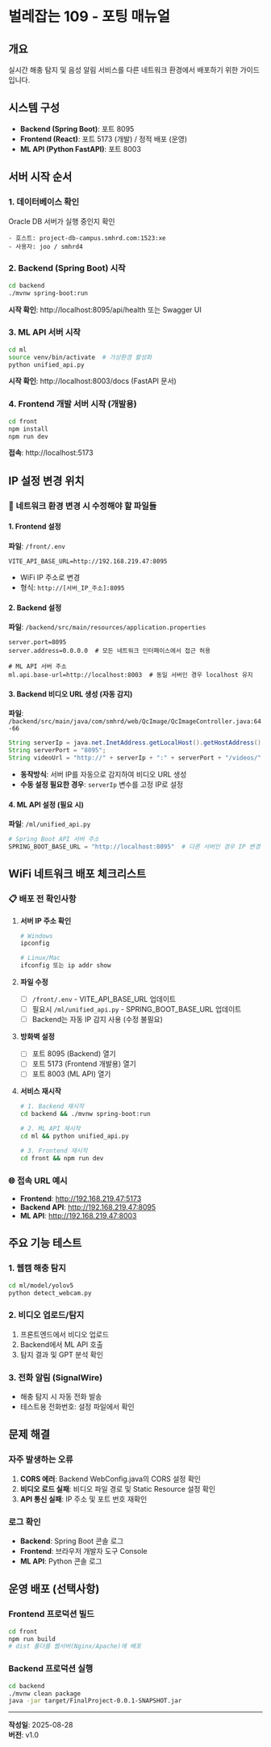 # 벌레잡는 109 - 포팅 매뉴얼

## 개요
실시간 해충 탐지 및 음성 알림 서비스를 다른 네트워크 환경에서 배포하기 위한 가이드입니다.

## 시스템 구성
- **Backend (Spring Boot)**: 포트 8095
- **Frontend (React)**: 포트 5173 (개발) / 정적 배포 (운영)
- **ML API (Python FastAPI)**: 포트 8003

## 서버 시작 순서

### 1. 데이터베이스 확인
Oracle DB 서버가 실행 중인지 확인
```
- 호스트: project-db-campus.smhrd.com:1523:xe
- 사용자: joo / smhrd4
```

### 2. Backend (Spring Boot) 시작
```bash
cd backend
./mvnw spring-boot:run
```
**시작 확인**: http://localhost:8095/api/health 또는 Swagger UI

### 3. ML API 서버 시작
```bash
cd ml
source venv/bin/activate  # 가상환경 활성화
python unified_api.py
```
**시작 확인**: http://localhost:8003/docs (FastAPI 문서)

### 4. Frontend 개발 서버 시작 (개발용)
```bash
cd front
npm install
npm run dev
```
**접속**: http://localhost:5173

## IP 설정 변경 위치

### 🔧 네트워크 환경 변경 시 수정해야 할 파일들

#### 1. Frontend 설정
**파일**: `/front/.env`
```env
VITE_API_BASE_URL=http://192.168.219.47:8095
```
- WiFi IP 주소로 변경
- 형식: `http://[서버_IP_주소]:8095`

#### 2. Backend 설정  
**파일**: `/backend/src/main/resources/application.properties`
```properties
server.port=8095
server.address=0.0.0.0  # 모든 네트워크 인터페이스에서 접근 허용

# ML API 서버 주소
ml.api.base-url=http://localhost:8003  # 동일 서버인 경우 localhost 유지
```

#### 3. Backend 비디오 URL 생성 (자동 감지)
**파일**: `/backend/src/main/java/com/smhrd/web/QcImage/QcImageController.java:64-66`
```java
String serverIp = java.net.InetAddress.getLocalHost().getHostAddress(); // 자동 감지
String serverPort = "8095";
String videoUrl = "http://" + serverIp + ":" + serverPort + "/videos/" + dateFolder + "/" + fileName;
```
- **동작방식**: 서버 IP를 자동으로 감지하여 비디오 URL 생성
- **수동 설정 필요한 경우**: `serverIp` 변수를 고정 IP로 설정

#### 4. ML API 설정 (필요 시)
**파일**: `/ml/unified_api.py`
```python
# Spring Boot API 서버 주소
SPRING_BOOT_BASE_URL = "http://localhost:8095"  # 다른 서버인 경우 IP 변경
```

## WiFi 네트워크 배포 체크리스트

### 📋 배포 전 확인사항
1. **서버 IP 주소 확인**
   ```bash
   # Windows
   ipconfig
   
   # Linux/Mac
   ifconfig 또는 ip addr show
   ```

2. **파일 수정**
   - [ ] `/front/.env` - VITE_API_BASE_URL 업데이트
   - [ ] 필요시 `/ml/unified_api.py` - SPRING_BOOT_BASE_URL 업데이트
   - [ ] Backend는 자동 IP 감지 사용 (수정 불필요)

3. **방화벽 설정**
   - [ ] 포트 8095 (Backend) 열기
   - [ ] 포트 5173 (Frontend 개발용) 열기  
   - [ ] 포트 8003 (ML API) 열기

4. **서비스 재시작**
   ```bash
   # 1. Backend 재시작
   cd backend && ./mvnw spring-boot:run
   
   # 2. ML API 재시작
   cd ml && python unified_api.py
   
   # 3. Frontend 재시작
   cd front && npm run dev
   ```

### 🌐 접속 URL 예시
- **Frontend**: http://192.168.219.47:5173
- **Backend API**: http://192.168.219.47:8095
- **ML API**: http://192.168.219.47:8003

## 주요 기능 테스트

### 1. 웹캠 해충 탐지
```bash
cd ml/model/yolov5
python detect_webcam.py
```

### 2. 비디오 업로드/탐지
1. 프론트엔드에서 비디오 업로드
2. Backend에서 ML API 호출
3. 탐지 결과 및 GPT 분석 확인

### 3. 전화 알림 (SignalWire)
- 해충 탐지 시 자동 전화 발송
- 테스트용 전화번호: 설정 파일에서 확인

## 문제 해결

### 자주 발생하는 오류
1. **CORS 에러**: Backend WebConfig.java의 CORS 설정 확인
2. **비디오 로드 실패**: 비디오 파일 경로 및 Static Resource 설정 확인
3. **API 통신 실패**: IP 주소 및 포트 번호 재확인

### 로그 확인
- **Backend**: Spring Boot 콘솔 로그
- **Frontend**: 브라우저 개발자 도구 Console
- **ML API**: Python 콘솔 로그

## 운영 배포 (선택사항)

### Frontend 프로덕션 빌드
```bash
cd front
npm run build
# dist 폴더를 웹서버(Nginx/Apache)에 배포
```

### Backend 프로덕션 실행
```bash
cd backend
./mvnw clean package
java -jar target/FinalProject-0.0.1-SNAPSHOT.jar
```

---
**작성일**: 2025-08-28  
**버전**: v1.0
